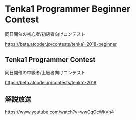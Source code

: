 # Tenka1 Programmer Beginner Contest
同日開催の初心者/初級者向けコンテスト

<https://beta.atcoder.jp/contests/tenka1-2018-beginner>

## Tenka1 Programmer Contest
同日開催の中級者/上級者向けコンテスト

<https://beta.atcoder.jp/contests/tenka1-2018>

## 解説放送
<https://www.youtube.com/watch?v=wwCqOcWkVh4>

